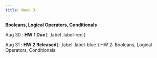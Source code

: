```yaml
---
title: Week 3
---
```


**Booleans, Logical Operators, Conditionals**

Aug 30
:  **HW 1 Due**{: .label .label-red }

Aug 31
:  **HW 2 Released**{: .label .label-blue } HW 2: Booleans, Logical Operators, Conditionals

